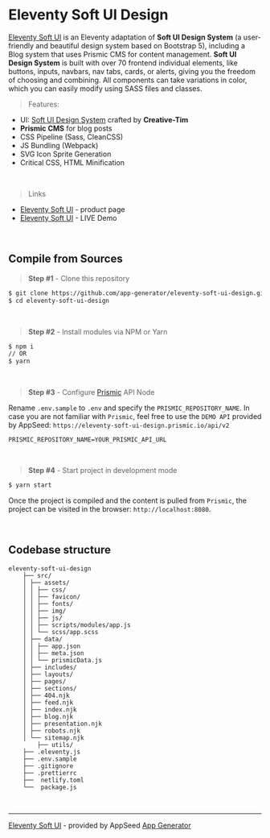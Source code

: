 # Eleventy Soft UI Design

[Eleventy Soft UI](https://appseed.us/product/eleventy-soft-ui) is an Eleventy adaptation of **Soft UI Design System** (a user-friendly and beautiful design system based on Bootstrap 5), including a Blog system that uses Prismic CMS for content management. **Soft UI Design System** is built with over 70 frontend individual elements, like buttons, inputs, navbars, nav tabs, cards, or alerts, giving you the freedom of choosing and combining. All components can take variations in color, which you can easily modify using SASS files and classes.

> Features:

- UI: [Soft UI Design System](https://bit.ly/3v6JYIe) crafted by **Creative-Tim**
- **Prismic CMS** for blog posts
- CSS Pipeline (Sass, CleanCSS)
- JS Bundling (Webpack)
- SVG Icon Sprite Generation
- Critical CSS, HTML Minification

<br />

> Links

- [Eleventy Soft UI](https://appseed.us/product/eleventy-soft-ui) - product page
- [Eleventy Soft UI](https://eleventy-soft-ui.appseed-srv1.com/) - LIVE Demo

<br />

## Compile from Sources

> **Step #1** - Clone this repository

```bash
$ git clone https://github.com/app-generator/eleventy-soft-ui-design.git
$ cd eleventy-soft-ui-design 
```

<br />

> **Step #2** - Install modules via NPM or Yarn

```bash
$ npm i
// OR
$ yarn
```

<br />

> **Step #3** - Configure [Prismic](http://prismic.io/) API Node

Rename `.env.sample` to `.env` and specify the `PRISMIC_REPOSITORY_NAME`. In case you are not familiar with `Prismic`, feel free to use the `DEMO API` provided by AppSeed: `https://eleventy-soft-ui-design.prismic.io/api/v2`

```env
PRISMIC_REPOSITORY_NAME=YOUR_PRISMIC_API_URL
```

<br />

> **Step #4** - Start project in development mode

```bash
$ yarn start
```

Once the project is compiled and the content is pulled from `Prismic`, the project can be visited in the browser: `http://localhost:8080`.

<br />

## Codebase structure

```
eleventy-soft-ui-design
    ├── src/
    │ ├── assets/
    │ │ ├── css/
    │ │ ├── favicon/
    │ │ ├── fonts/
    │ │ ├── img/
    │ │ ├── js/
    │ │ ├── scripts/modules/app.js
    │ │ └── scss/app.scss
    │ ├── data/
    │ │ ├── app.json
    │ │ ├── meta.json
    │ │ └── prismicData.js
    │ ├── includes/
    │ ├── layouts/
    │ ├── pages/
    │ ├── sections/
    │ ├── 404.njk
    │ ├── feed.njk
    │ ├── index.njk
    │ ├── blog.njk
    │ ├── presentation.njk
    │ ├── robots.njk
    │ └── sitemap.njk
		├── utils/
    ├── .eleventy.js
    ├── .env.sample
    ├── .gitignore
    ├── .prettierrc
    ├──  netlify.toml
    └──  package.js
```

<br />

---
[Eleventy Soft UI](https://appseed.us/product/eleventy-soft-ui) - provided by AppSeed [App Generator](https://appseed.us)
